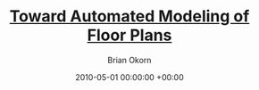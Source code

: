 ---
layout: post
title: '<a href="https://www.ri.cmu.edu/pub_files/2010/5/2009%203DPVT%20plan%20view%20modeling%20v13%20(resubmitted).pdf">Toward Automated Modeling of Floor Plans</a>'
date:  2010-05-01 00:00:00 +00:00
image: /images/floorplan.png
categories: research
author: "Brian Okorn"
venue: "3D Data Processing, Visualization and Transmission Conference (3DPVT)"
authors: "<strong>Brian Okorn</strong>, Xuehan Xiong, Burcu Akinci, Daniel Huber"
pdf: https://www.ri.cmu.edu/pub_files/2010/5/2009%203DPVT%20plan%20view%20modeling%20v13%20(resubmitted).pdf
---